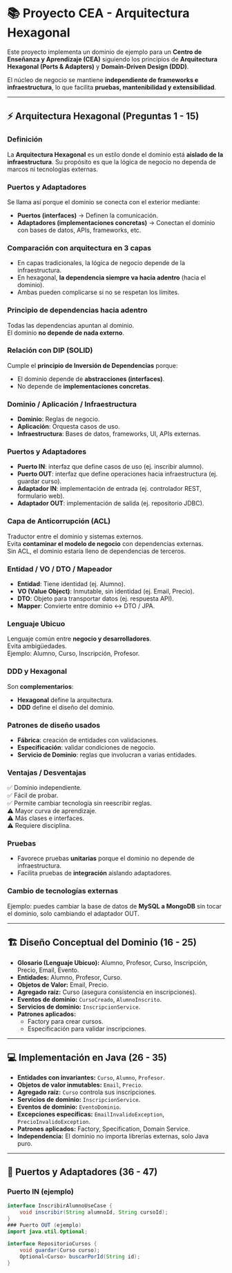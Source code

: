 # 📚 Proyecto CEA - Arquitectura Hexagonal

Este proyecto implementa un dominio de ejemplo para un **Centro de Enseñanza y Aprendizaje (CEA)** siguiendo los principios de **Arquitectura Hexagonal (Ports & Adapters)** y **Domain-Driven Design (DDD)**.  

El núcleo de negocio se mantiene **independiente de frameworks e infraestructura**, lo que facilita **pruebas, mantenibilidad y extensibilidad**.

---

## ⚡ Arquitectura Hexagonal (Preguntas 1 - 15)

### Definición
La **Arquitectura Hexagonal** es un estilo donde el dominio está **aislado de la infraestructura**. Su propósito es que la lógica de negocio no dependa de marcos ni tecnologías externas.

### Puertos y Adaptadores
Se llama así porque el dominio se conecta con el exterior mediante:
- **Puertos (interfaces)** → Definen la comunicación.  
- **Adaptadores (implementaciones concretas)** → Conectan el dominio con bases de datos, APIs, frameworks, etc.

### Comparación con arquitectura en 3 capas
- En capas tradicionales, la lógica de negocio depende de la infraestructura.  
- En hexagonal, **la dependencia siempre va hacia adentro** (hacia el dominio).  
- Ambas pueden complicarse si no se respetan los límites.

### Principio de dependencias hacia adentro
Todas las dependencias apuntan al dominio.  
El dominio **no depende de nada externo**.

### Relación con DIP (SOLID)
Cumple el **principio de Inversión de Dependencias** porque:
- El dominio depende de **abstracciones (interfaces)**.
- No depende de **implementaciones concretas**.

### Dominio / Aplicación / Infraestructura
- **Dominio**: Reglas de negocio.  
- **Aplicación**: Orquesta casos de uso.  
- **Infraestructura**: Bases de datos, frameworks, UI, APIs externas.  

### Puertos y Adaptadores
- **Puerto IN**: interfaz que define casos de uso (ej. inscribir alumno).  
- **Puerto OUT**: interfaz que define operaciones hacia infraestructura (ej. guardar curso).  
- **Adaptador IN**: implementación de entrada (ej. controlador REST, formulario web).  
- **Adaptador OUT**: implementación de salida (ej. repositorio JDBC).  

### Capa de Anticorrupción (ACL)
Traductor entre el dominio y sistemas externos.  
Evita **contaminar el modelo de negocio** con dependencias externas.  
Sin ACL, el dominio estaría lleno de dependencias de terceros.

### Entidad / VO / DTO / Mapeador
- **Entidad**: Tiene identidad (ej. Alumno).  
- **VO (Value Object)**: Inmutable, sin identidad (ej. Email, Precio).  
- **DTO**: Objeto para transportar datos (ej. respuesta API).  
- **Mapper**: Convierte entre dominio ↔ DTO / JPA.  

### Lenguaje Ubicuo
Lenguaje común entre **negocio y desarrolladores**.  
Evita ambigüedades.  
Ejemplo: Alumno, Curso, Inscripción, Profesor.  

### DDD y Hexagonal
Son **complementarios**:  
- **Hexagonal** define la arquitectura.  
- **DDD** define el diseño del dominio.  

### Patrones de diseño usados
- **Fábrica**: creación de entidades con validaciones.  
- **Especificación**: validar condiciones de negocio.  
- **Servicio de Dominio**: reglas que involucran a varias entidades.  

### Ventajas / Desventajas
✅ Dominio independiente.  
✅ Fácil de probar.  
✅ Permite cambiar tecnología sin reescribir reglas.  
⚠️ Mayor curva de aprendizaje.  
⚠️ Más clases e interfaces.  
⚠️ Requiere disciplina.  

### Pruebas
- Favorece pruebas **unitarias** porque el dominio no depende de infraestructura.  
- Facilita pruebas de **integración** aislando adaptadores.  

### Cambio de tecnologías externas
Ejemplo: puedes cambiar la base de datos de **MySQL a MongoDB** sin tocar el dominio, solo cambiando el adaptador OUT.

---

## 🏗️ Diseño Conceptual del Dominio (16 - 25)

- **Glosario (Lenguaje Ubicuo):** Alumno, Profesor, Curso, Inscripción, Precio, Email, Evento.  
- **Entidades:** Alumno, Profesor, Curso.  
- **Objetos de Valor:** Email, Precio.  
- **Agregado raíz:** Curso (asegura consistencia en inscripciones).  
- **Eventos de dominio:** `CursoCreado`, `AlumnoInscrito`.  
- **Servicios de dominio:** `InscripcionService`.  
- **Patrones aplicados:**  
  - Factory para crear cursos.  
  - Especificación para validar inscripciones.  

---

## 💻 Implementación en Java (26 - 35)

- **Entidades con invariantes:** `Curso`, `Alumno`, `Profesor`.  
- **Objetos de valor inmutables:** `Email`, `Precio`.  
- **Agregado raíz:** `Curso` controla sus inscripciones.  
- **Servicios de dominio:** `InscripcionService`.  
- **Eventos de dominio:** `EventoDominio`.  
- **Excepciones específicas:** `EmailInvalidoException`, `PrecioInvalidoException`.  
- **Patrones aplicados:** Factory, Specification, Domain Service.  
- **Independencia:** El dominio no importa librerías externas, solo Java puro.  

---

## 🔌 Puertos y Adaptadores (36 - 47)

### Puerto IN (ejemplo)
```java
interface InscribirAlumnoUseCase {
    void inscribir(String alumnoId, String cursoId);
}
### Puerto OUT (ejemplo)
import java.util.Optional;

interface RepositorioCursos {
    void guardar(Curso curso);
    Optional<Curso> buscarPorId(String id);
}
